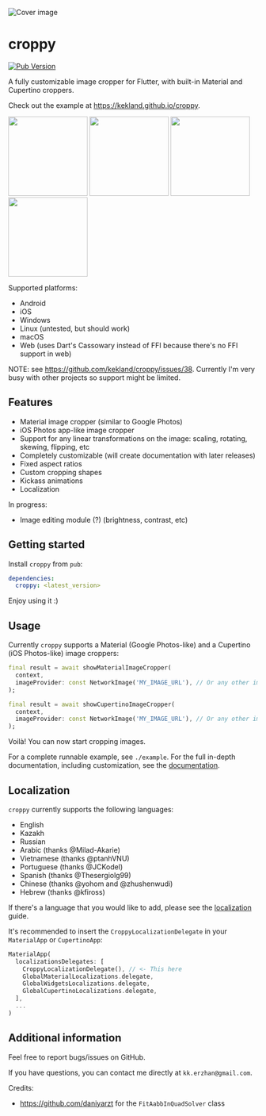 ![Cover image](./doc/assets/cover.jpg)

# croppy

[![Pub Version](https://img.shields.io/pub/v/croppy?color=turquoise)](https://pub.dev/packages/croppy)

A fully customizable image cropper for Flutter, with built-in Material and Cupertino croppers.

Check out the example at https://kekland.github.io/croppy.

<p float="left">
  <img src="https://github.com/kekland/croppy/raw/master/doc/assets/video.gif" width="160" />
  <img src="https://github.com/kekland/croppy/raw/master/doc/assets/image1.png" width="160" />
  <img src="https://github.com/kekland/croppy/raw/master/doc/assets/image2.png" width="160" />
  <img src="https://github.com/kekland/croppy/raw/master/doc/assets/image3.png" width="160" />
</p>

Supported platforms:
- Android 
- iOS
- Windows
- Linux (untested, but should work)
- macOS
- Web (uses Dart's Cassowary instead of FFI because there's no FFI support in web)

NOTE: see https://github.com/kekland/croppy/issues/38. Currently I'm very busy with other projects so support might be limited.

## Features

- Material image cropper (similar to Google Photos)
- iOS Photos app-like image cropper
- Support for any linear transformations on the image: scaling, rotating, skewing, flipping, etc
- Completely customizable (will create documentation with later releases)
- Fixed aspect ratios
- Custom cropping shapes
- Kickass animations
- Localization

In progress:

- Image editing module (?) (brightness, contrast, etc)

## Getting started

Install `croppy` from `pub`:

```yaml
dependencies:
  croppy: <latest_version>
```

Enjoy using it :)

## Usage

Currently `croppy` supports a Material (Google Photos-like) and a Cupertino (iOS Photos-like) image croppers:

```dart
final result = await showMaterialImageCropper(
  context,
  imageProvider: const NetworkImage('MY_IMAGE_URL'), // Or any other image provider
);

final result = await showCupertinoImageCropper(
  context,
  imageProvider: const NetworkImage('MY_IMAGE_URL'), // Or any other image provider
);
```

Voilà! You can now start cropping images.

For a complete runnable example, see `./example`. For the full in-depth documentation, including customization, see the [documentation](./doc/doc.md).

## Localization

`croppy` currently supports the following languages:

- English
- Kazakh
- Russian
- Arabic (thanks @Milad-Akarie)
- Vietnamese (thanks @ptanhVNU)
- Portuguese (thanks @JCKodel)
- Spanish (thanks @Thesergiolg99)
- Chinese (thanks @yohom and @zhushenwudi)
- Hebrew (thanks @kfiross)

If there's a language that you would like to add, please see the [localization](./doc/localization.md) guide.

It's recommended to insert the `CroppyLocalizationDelegate` in your `MaterialApp` or `CupertinoApp`:

```dart
MaterialApp(
  localizationsDelegates: [
    CroppyLocalizationDelegate(), // <- This here
    GlobalMaterialLocalizations.delegate,
    GlobalWidgetsLocalizations.delegate,
    GlobalCupertinoLocalizations.delegate,
  ],
  ...
)
```

## Additional information

Feel free to report bugs/issues on GitHub.

If you have questions, you can contact me directly at `kk.erzhan@gmail.com`.

Credits:
- https://github.com/daniyarzt for the `FitAabbInQuadSolver` class
